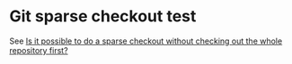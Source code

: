 # Git sparse checkout test

See [Is it possible to do a sparse checkout without checking out the whole repository first?](http://stackoverflow.com/questions/4114887/is-it-possible-to-do-a-sparse-checkout-without-checking-out-the-whole-repository)
